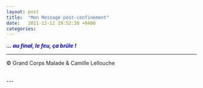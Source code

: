 ```yaml
---
layout: post
title:  "Mon Message post-confinement"
date:   2021-12-12 19:52:30 +0400
categories: 
---
```



<span style="color: blue">***... au final, le feu, ça brûle !***</span>
<br/>


---
&copy;  Grand Corps Malade & Camille Lellouche

<br>
---
